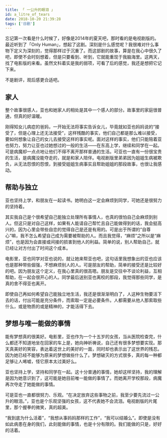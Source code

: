 ```yaml
---
title: 「 一公升的眼泪 」
id: a_litre_of_tears
date: 2018-10-20 21:39:28
tags: ['日剧']
---
```




忘记第一次看是什么时候了，好像是2014年的夏天吧，那时看的是电视剧版的。最近听到了「Only Human」，想起了这剧。深刻是什么感觉呢？我很难对什么事物下定义为深刻的，觉得那样过于沉重了。而这部剧的故事，算是在我心中很久了吧，即使不会时刻想着，但是只要看到、听到，它就能重现于我脑海里。这两天，找了电影版的来看。虽然文科着实是我的弱项，可看了后的感觉，我还是想把它记下来。

<!--more-->

不是剧评，观后感更合适吧。





## 家人

整个故事很感人，亚也和她家人的相处是其中一个感人的部分。故事里的家庭很普通，但真的好温暖。

刚得知女儿病症的爸妈，一开始无法将事实告诉女儿，毕竟就如亚也妈妈说的“接受了，但是心理上还无法接受”，这样残酷的事实，他们自己都是那么难以接受，要如何想象让自己的女儿去接受这样的事实呢。面对这样的事实，他们只能陪着亚也努力，努力让亚也过她想过的一般的生活——在东高上学，继续和同学在一起。可是病魔却一点点地让他们不得不离开那样普通的生活。可亚也一直有一份很宝贵的生活，是病魔没能夺走的，就是和家人陪伴。电视剧版里弟弟因为姐姐生病被欺负，从无法怨恨的怨恨，到接受姐姐生病事实且帮助姐姐的那段故事，也很让我感动。





## 帮助与独立

亚也坚持上学，和朋友在一起读书。她明白这一定会麻烦到同学，可她还是很努力的坚持着。

其实我自己是个很希望自己能独立处理所有事情人，也真的很怕自己会麻烦到别人。但这只是对自己这样，如果有人能请自己帮忙且自己能做得到的话，我会挺高兴的，因为心里会带些自恋的觉得自己是还是有用的。可是出于所谓的“自尊心”嘛，我不怎么希望自己成为需要被帮助的人。而且我觉得，“麻烦”之所以是“麻烦”，也是因为会直接或间接的损害到他人的利益。简单的说，别人帮助自己，就已经让对方付出了时间这个成本。

电影里，亚也同学对亚也说的，就让她来帮亚也吧，这句话里我想象出的亚也应该也是那种带些倔强，不想麻烦别人的人。可是朋友的帮助，简单的接受还是比较好的吧。因为朋友这个定义，在我心里真的很高嗯。朋友是交往中不谈论利益，互相帮助，在一起会很开心的人。同学最后送别亚也离校的那段，我觉得那些同学，是真的舍不得亚也离开。

即使自己再如何希望自己能独立地生活，我还是很渐渐明白了，人这种生物要活下去的话，付出可能是充分条件，而索取一定是必要条件。人都需要从他人那索取些什么，或是物质的或是精神的，才能活得下去。





## 梦想与唯一能做的事情

能有梦想真的很美好。电影里，亚也作为一个十五岁的女孩，当从医院检查完，什么都还不知道地坐在回家的车上是，她向神祈祷说，自己还有很多梦想要实现。那天真美好的笑容，表达着这世上的美好的一面，同时却也表示出了这世界的残忍。因为她已经不能够为原来的梦想做些什么了。梦想破灭的方式很多，真的每一种都足够让人唏嘘，怪它原本太过美好么。

亚也坚持上学，坚持和同学在一起。这十分普通的事情，她却这样坚持，我的理解是因为她意识到了，这可能是她目前唯一能做的事情了。而她离开学校那段，病魔再次夺走了她能做的事情。

可是亚也一直都很努力、乐观。“在决定放弃这些事物之前，我至少要先流过一公升的眼泪。”，亚也是个乐观坚强的女孩，这不代表她不会流泪。电视剧版的片尾里，那个握拳的微笑，真的超美。





“我到底为什么活着”，“我想从事妈妈那样的工作”，“我可以结婚么”。即使是没有如此病患在身的我们，此刻能做的事情，也是十分有限的。我们能做的只是，好好的活着。


